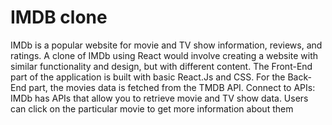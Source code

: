 #                                   IMDB clone
IMDb is a popular website for movie and TV show information, reviews, and ratings. A clone of IMDb using React would involve creating a website with similar functionality and design, but with different content.
The Front-End part of the application is built with basic React.Js and CSS.
For the Back-End part, the movies data is fetched from the TMDB API.
Connect to APIs: IMDb has APIs that allow you to retrieve movie and TV show data.
Users can click on the particular movie to get more information about them

